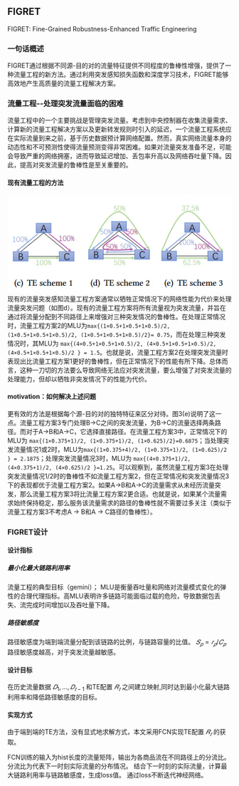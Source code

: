 ## FIGRET
FIGRET: Fine-Grained Robustness-Enhanced Traffic Engineering

### 一句话概述
FIGRET通过根据不同源-目的对的流量特征提供不同程度的鲁棒性增强，提供了一种流量工程的新方法。通过利用突发感知损失函数和深度学习技术，FIGRET能够高效地产生高质量的流量工程解决方案。

### 流量工程--处理突发流量面临的困难
流量工程中的一个主要挑战是管理突发流量。考虑到中央控制器在收集流量需求、计算新的流量工程解决方案以及更新转发规则时引入的延迟，一个流量工程系统应在实际流量到来之前，基于历史数据预计算网络配置。然而，真实网络流量本身的动态性和不可预测性使得流量预测变得非常困难。如果对流量突发准备不足，可能会导致严重的网络拥塞，进而导致延迟增加、丢包率升高以及网络吞吐量下降。因此，提高对突发流量的鲁棒性是至关重要的。
#### 现有流量工程的方法
![alt text]({7C901450-54A8-429F-9E95-688432D97660}.png)
现有的流量突发感知流量工程方案通常以牺牲正常情况下的网络性能为代价来处理流量突发问题（如图d）。现有的流量工程方案将所有流量视为突发流量，并旨在通过将流量分配到不同路径上来增强对三种突发情况的鲁棒性。在处理正常情况时，流量工程方案2的MLU为`max{(1×0.5+1×0.5+1×0.5)/2, (1×0.5+1×0.5+1×0.5)/2, (1×0.5+1×0.5+1×0.5)/2}= 0.75`，而在处理三种突发情况时，其MLU为 `max{(4×0.5+1×0.5+1×0.5)/2, (4×0.5+1×0.5+1×0.5)/2, (4×0.5+1×0.5+1×0.5)/2 } = 1.5`。也就是说，流量工程方案2在处理突发流量时表现出比流量工程方案1更好的鲁棒性，但在正常情况下的性能有所下降。总体而言，这种一刀切的方法要么导致网络无法应对突发流量，要么增强了对突发流量的处理能力，但却以牺牲非突发情况下的性能为代价。
#### motivation：如何解决上述问题
更有效的方法是根据每个源-目的对的独特特征来区分对待。图3(e)说明了这一点。流量工程方案3专门处理B→C之间的突发流量，为B→C的流量选择两条路径。而对于A→B和A→C，它选择直接路径。在流量工程方案3中，正常情况下的MLU为 `max{(1×0.375+1)/2, (1×0.375+1)/2, (1×0.625)/2}=0.6875`；当处理突发流量情况1或2时，MLU为`max{(1×0.375+4)/2, (1×0.375+1)/2, (1×0.625)/2 } = 2.1875`；处理突发流量情况3时，MLU为 `max{(4×0.375+1)/2, (4×0.375+1)/2, (4×0.625)/2 }=1.25`。可以观察到，虽然流量工程方案3在处理突发流量情况1/2时的鲁棒性不如流量工程方案2，但在正常情况和突发流量情况3下的表现都优于流量工程方案2。如果A→B和A→C的流量需求从未经历流量突发，那么流量工程方案3将比流量工程方案2更合适。也就是说，如果某个流量需求始终保持稳定，那么服务该流量需求的路径的鲁棒性就不需要过多关注（类似于流量工程方案3不考虑A → B和A → C路径的鲁棒性）。

### FIGRET设计

#### 设计指标
##### 最小化最大链路利用率
流量工程的典型目标（gemini）；
MLU是衡量吞吐量和网络对流量模式变化的弹性的合理代理指标。高MLU表明许多链路可能面临过载的危险，导致数据包丢失、流完成时间增加以及吞吐量下降。

##### 路径敏感度
路径敏感度为端到端流量分配到该链路的比例，与链路容量的比值。
$𝑆_{𝑝} = 𝑟_{𝑝}/𝐶_{𝑝}$
路径敏感度越高，对于突发流量越敏感。

#### 设计目标
在历史流量数据 $𝐷_{1}, . . . , 𝐷_{𝑡−1}$ 和TE配置 $𝑅_{𝑡}$ 之间建立映射,同时达到最小化最大链路利用率和降低路径敏感度的目标。

#### 实现方式
由于端到端的TE方法，没有显式地求解方式，本文采用FCN实现TE配置 $𝑅_{𝑡}$ 的获取。

FCN训练的输入为hist长度的流量矩阵，输出为各商品流在不同路径上的分流比。
分流比为代表下一时刻实际流量的分布情况。
结合下一时刻的实际流量，计算最大链路利用率与链路敏感度，生成loss值。
通过loss不断迭代神经网络。